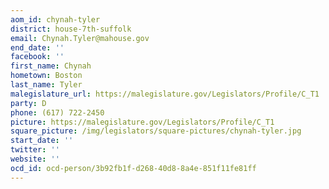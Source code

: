 ```yaml
---
aom_id: chynah-tyler
district: house-7th-suffolk
email: Chynah.Tyler@mahouse.gov
end_date: ''
facebook: ''
first_name: Chynah
hometown: Boston
last_name: Tyler
malegislature_url: https://malegislature.gov/Legislators/Profile/C_T1
party: D
phone: (617) 722-2450
picture: https://malegislature.gov/Legislators/Profile/C_T1
square_picture: /img/legislators/square-pictures/chynah-tyler.jpg
start_date: ''
twitter: ''
website: ''
ocd_id: ocd-person/3b92fb1f-d268-40d8-8a4e-851f11fe81ff
---
```

